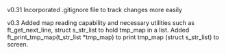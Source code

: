 v0.31		Incorporated .gitignore file to track changes more easily

v0.3		Added map reading capability and necessary utilities such as ft_get_next_line,
			struct s_str_list to hold tmp_map in a list.
			Added ft_print_tmp_map(t_str_list *tmp_map) to print tmp_map (struct s_str_list)
			to screen.